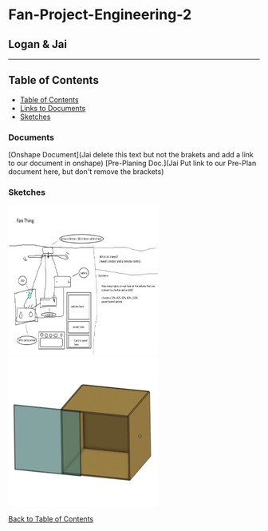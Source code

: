 # Fan-Project-Engineering-2
## Logan & Jai
---
## Table of Contents
* [Table of Contents](#Table-of-Contents)
* [Links to Documents](#Documents)
* [Sketches](#Sketches)

### Documents
[Onshape Document](Jai delete this text but not the brakets and add a link to our document in onshape)
[Pre-Planing Doc.](Jai Put link to our Pre-Plan document here, but don't remove the brackets)

### Sketches
<img src="https://github.com/Logan-Martin/Fan-Project-Engineering-2/blob/main/ArduinoFanPitchv2.png" width="300" height="300">
<img src="https://github.com/Logan-Martin/Fan-Project-Engineering-2/blob/main/Screenshot%20(45).png" width="300" height="300">


[Back to Table of Contents](#Table-of-Contents)
